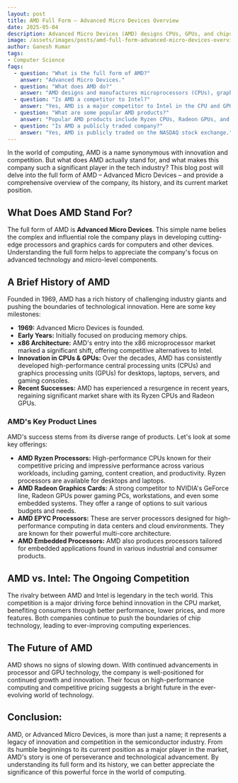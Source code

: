 ```yaml
---
layout: post
title: AMD Full Form – Advanced Micro Devices Overview
date: 2025-05-04
description: Advanced Micro Devices (AMD) designs CPUs, GPUs, and chipsets.  A major competitor to Intel, AMD powers PCs, consoles, and more with high-performance tech.
image: /assets/images/posts/amd-full-form-advanced-micro-devices-overview.webp
author: Ganesh Kumar
tags:
- Computer Science
faqs:
  - question: "What is the full form of AMD?"
    answer: "Advanced Micro Devices."
  - question: "What does AMD do?"
    answer: "AMD designs and manufactures microprocessors (CPUs), graphics processing units (GPUs), and related technologies for computers and other devices."
  - question: "Is AMD a competitor to Intel?"
    answer: "Yes, AMD is a major competitor to Intel in the CPU and GPU markets."
  - question: "What are some popular AMD products?"
    answer: "Popular AMD products include Ryzen CPUs, Radeon GPUs, and EPYC server processors."
  - question: "Is AMD a publicly traded company?"
    answer: "Yes, AMD is publicly traded on the NASDAQ stock exchange."
---
```


In the world of computing, AMD is a name synonymous with innovation and competition.  But what does AMD actually stand for, and what makes this company such a significant player in the tech industry?  This blog post will delve into the full form of AMD – Advanced Micro Devices – and provide a comprehensive overview of the company, its history, and its current market position.

## What Does AMD Stand For?

The full form of AMD is **Advanced Micro Devices**.  This simple name belies the complex and influential role the company plays in developing cutting-edge processors and graphics cards for computers and other devices. Understanding the full form helps to appreciate the company's focus on advanced technology and micro-level components.

## A Brief History of AMD

Founded in 1969, AMD has a rich history of challenging industry giants and pushing the boundaries of technological innovation.  Here are some key milestones:

* **1969:** Advanced Micro Devices is founded.
* **Early Years:** Initially focused on producing memory chips.
* **x86 Architecture:**  AMD's entry into the x86 microprocessor market marked a significant shift, offering competitive alternatives to Intel.
* **Innovation in CPUs & GPUs:** Over the decades, AMD has consistently developed high-performance central processing units (CPUs) and graphics processing units (GPUs) for desktops, laptops, servers, and gaming consoles.
* **Recent Successes:**  AMD has experienced a resurgence in recent years, regaining significant market share with its Ryzen CPUs and Radeon GPUs.


###  AMD's Key Product Lines

AMD's success stems from its diverse range of products.  Let's look at some key offerings:

* **AMD Ryzen Processors:** High-performance CPUs known for their competitive pricing and impressive performance across various workloads, including gaming, content creation, and productivity.  Ryzen processors are available for desktops and laptops.
* **AMD Radeon Graphics Cards:** A strong competitor to NVIDIA's GeForce line, Radeon GPUs power gaming PCs, workstations, and even some embedded systems.  They offer a range of options to suit various budgets and needs.
* **AMD EPYC Processors:**  These are server processors designed for high-performance computing in data centers and cloud environments.  They are known for their powerful multi-core architecture.
* **AMD Embedded Processors:** AMD also produces processors tailored for embedded applications found in various industrial and consumer products.


## AMD vs. Intel: The Ongoing Competition

The rivalry between AMD and Intel is legendary in the tech world. This competition is a major driving force behind innovation in the CPU market, benefiting consumers through better performance, lower prices, and more features.  Both companies continue to push the boundaries of chip technology, leading to ever-improving computing experiences.

## The Future of AMD

AMD shows no signs of slowing down.  With continued advancements in processor and GPU technology,  the company is well-positioned for continued growth and innovation.  Their focus on high-performance computing and competitive pricing suggests a bright future in the ever-evolving world of technology.

## Conclusion:

AMD, or Advanced Micro Devices, is more than just a name; it represents a legacy of innovation and competition in the semiconductor industry. From its humble beginnings to its current position as a major player in the market, AMD's story is one of perseverance and technological advancement.  By understanding its full form and its history, we can better appreciate the significance of this powerful force in the world of computing.